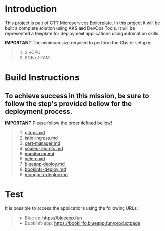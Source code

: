 # Introduction 
This project is part of CTT Microservices Boilerplate. 
In this project it will be built a complete solution using AKS and DevOps Tools. 
It will be represented a template for deployment applications using automation skills.

**IMPORTANT** The minimum size required to perform the Cluster setup is
> 1. 2 vCPU
> 2. 8GB of RAM

# Build Instructions
## To achieve success in this mission, be sure to follow the step's provided bellow for the deployment process.

**IMPORTANT** Please follow the order defined bellow!

> 1. [gitops.md](./docs/howto/1.0.gitops.md)
> 2. [istio-ingress.md](./docs/howto/2.0.istio-ingress.md)
> 3. [cert-manager.md](./docs/howto/3.0.cert-manager.md)
> 4. [sealed-secrets.md](./docs/howto/4.0.sealed-secrets.md)
> 5. [monitoring.md](./docs/howto/5.0.monitoring.md)
> 6. [velero.md](./docs/howto/6.0.velero.md)
> 7. [blueapp-deploy.md](./docs/howto/7.0.blueapp-deploy.md)
> 8. [bookinfo-deploy.md](./docs/howto/8.0.bookinfo-deploy.md)
> 9. [mongodb-deploy.md](docs/howto/9.0.mongodb-deploy.md)

# Test
It is possible to access the applications using the following URLs:
> - Blue ap: https://blueapp.fun
> - Bookinfo app: https://bookinfo.blueapp.fun/productpage
